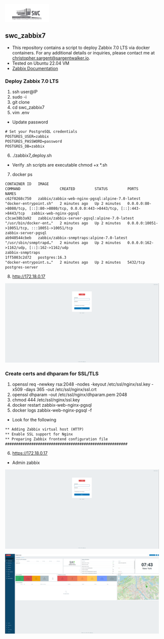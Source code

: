 ![alt text](swclogo.jpg)
## swc_zabbix7

* This repository contains a script to deploy Zabbix 7.0 LTS via docker containers. For any additional details or inquiries, please contact me at christopher.sargent@sargentwalker.io.
* Tested on Ubuntu 22.04 VM
* [Zabbix Documentation](https://www.zabbix.com/documentation/6.0/en/manual/installation/containers)

### Deploy Zabbix 7.0 LTS
1. ssh user@IP
2. sudo -i 
3. git clone 
4. cd swc_zabbix7
5. vim .env
* Update password
```
# Set your PostgreSQL credentials
POSTGRES_USER=zabbix
POSTGRES_PASSWORD=password
POSTGRES_DB=zabbix
```
6. ./zabbix7_deploy.sh
* Verify .sh scripts are executable chmod +x *.sh
7. docker ps 
```
CONTAINER ID   IMAGE                                             COMMAND                  CREATED         STATUS         PORTS                                                                                NAMES
c62f0268c750   zabbix/zabbix-web-nginx-pgsql:alpine-7.0-latest   "docker-entrypoint.sh"   2 minutes ago   Up 2 minutes   0.0.0.0:80->8080/tcp, [::]:80->8080/tcp, 0.0.0.0:443->8443/tcp, [::]:443->8443/tcp   zabbix-web-nginx-pgsql
c3cae38b3a92   zabbix/zabbix-server-pgsql:alpine-7.0-latest      "/usr/bin/docker-ent…"   2 minutes ago   Up 2 minutes   0.0.0.0:10051->10051/tcp, :::10051->10051/tcp                                        zabbix-server-pgsql
ab940544cbeb   zabbix/zabbix-snmptraps:alpine-7.0-latest         "/usr/sbin/snmptrapd…"   2 minutes ago   Up 2 minutes   0.0.0.0:162->1162/udp, [::]:162->1162/udp                                            zabbix-snmptraps
1ff5003c2d72   postgres:16.3                                     "docker-entrypoint.s…"   2 minutes ago   Up 2 minutes   5432/tcp                                                                             postgres-server
```
8. http://172.18.0.17

![Screenshot](resources/zabbixhttps.JPG)

### Create certs and dhparam for SSL/TLS
1. openssl req -newkey rsa:2048 -nodes -keyout /etc/ssl/nginx/ssl.key -x509 -days 365 -out /etc/ssl/nginx/ssl.crt
2. openssl dhparam -out /etc/ssl/nginx/dhparam.pem 2048
3. chmod 444 /etc/ssl/nginx/ssl.key
4. docker restart zabbix-web-nginx-pgsql
5. docker logs zabbix-web-nginx-pgsql -f
* Look for the following
```
** Adding Zabbix virtual host (HTTP)
** Enable SSL support for Nginx
** Preparing Zabbix frontend configuration file
########################################################
```
6. https://172.18.0.17
* Admin zabbix

![Screenshot](resources/zabbixhttps.JPG)

![Screenshot](resources/zabbix7dash.JPG)

